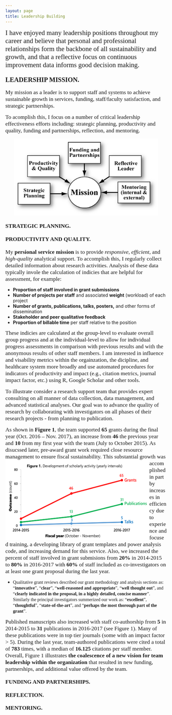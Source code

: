 ```yaml
---
layout: page
title: Leadership Building 
---
```


<span style="color:lightsteelblue4; font-family:Palatino; font-size:1.50em;">I have enjoyed many leadership positions throughout my career and believe that personal and professional relationships form the backbone of all sustainability and growth, and that a reflective focus on continuous improvement data informs good decision making.</span> 
<br/>  

### <span style="color:lightsteelblue4; font-family:Palatino; font-size:1.25em;">LEADERSHIP MISSION.</span> 

<span style="color:lightsteelblue4; font-family:Palatino; font-size:1.25em;">My mission as a leader is to support staff and systems to achieve sustainable growth in services, funding, staff/faculty satisfaction, and strategic partnerships.</span>   
   
<span style="color:lightsteelblue4; font-family:Palatino; font-size:1.25em;">To acomplish this, I focus on a number of critical leadership effectiveness efforts including: strategic planning, productivity and quality, funding and partnerships, reflection, and mentoring.</span> 

<p align="center">
  <img width="450" height="240" src="/assets/img/leadershipmission2.png">
</p>
  
#### <span style="color:lightsteelblue4; font-family:Palatino; font-size:1.25em;">STRATEGIC PLANNING.</span>   

#### <span style="color:lightsteelblue4; font-family:Palatino; font-size:1.25em;">PRODUCTIVITY AND QUALITY.</span>    
<span style="color:lightsteelblue4; font-family:Palatino; font-size:1.25em;">My **persional service mission** is to provide *responsive*, *efficient*, and *high-quality* analytical support. To accomplish this, I regularly collect detailed information about research activities. Analysis of these data typically invole the calculation of indicies that are helpful for assessment, for example:</span>   
   
* **Proportion of staff involved in grant submissions**
* **Number of projects per staff** and associated **weight** (workload) of each project
* **Number of grants, publications, talks, posters,** and other forms of dissemination
* **Stakeholder and peer qualitative feedback** 
* **Proportion of billable time** per staff relative to the position

<span style="color:lightsteelblue4; font-family:Palatino; font-size:1.25em;">These indicies are calculated at the group-level to evaluate overall group progress and at the individual-level to allow for individual progress assessments in comparison with previous results and with the anonymous results of other staff members. I am interested in influence and visability metrics within the orgainzation, the dicipline, and healthcare system more broadly and use automated procedures for indicators of productivity and impact (e.g., citation metrics, journal impact factor, etc.) using R, Google Scholar and other tools.</span>  

<span style="color:lightsteelblue4; font-family:Palatino; font-size:1.25em;">To illustrate consider a research support team that provides expert consulting on all manner of data collection, data management, and advanced statistical analyses. Our goal was to advance the quality of research by collaborating with investigators on all phases of their research projects - from planning to publication.</span>  
   
<span style="color:lightsteelblue4; font-family:Palatino; font-size:1.25em;">As shown in **Figure 1**, the team supported **65** grants during the final year (Oct. 2016 – Nov. 2017), an increase from **46** the previous year and **10** from my first year with the team (July to October 2015). As disucssed later, pre-award grant work required close resource management to ensure fiscal sustainability. </span> <img align="left" width="450" height="250" src="/assets/img/BEEPacademics.png" alt="results plot"> <span style="color:lightsteelblue4; font-family:Palatino; font-size:1.25em;">This substantial growth was accomplished in part by increases in efficiency due to experience and focused training, a developing library of grant templates and power analysis code, and increasing demand for this service. Also, we increased the percent of staff involved in grant submisions from **20%** in 2014-2015 to **80%** in 2016-2017 with **60%** of staff included as co-investigators on at least one grant proposal during the last year.</span> 

* <span style="color:lightsteelblue4; font-family:Palatino; font-size:1.0em;">Qualitative grant reviews described our grant methodology and analysis sections as: “**innovative**”, “**clear**”, “**well-reasoned and appropriate**”, “**well thought out**”, and “**clearly indicated in the proposal, in a highly detailed, concise manner**”. Similarly the principal investigators summerized our work as: “**excellent**”, “**thoughtful**”, “**state-of-the-art**”, and “**perhaps the most thorough part of the grant**”.</span> 

<span style="color:lightsteelblue4; font-family:Palatino; font-size:1.25em;">Published manuscripts also increased with staff co-authorship from **5** in 2014-2015 to **31** publications in 2016-2017 (see Figure 1). Many of these publications were in top tier journals (some with an impact factor > 5). During the last year, team-authored publications were cited a total of **783** times, with a median of **16.125** citations per staff member. Overall, Figure 1 illustrates **the coalescence of a new vision for team leadership within the organization** that resulted in new funding, partnerships, and additional value offered by the team.</span> 

#### <span style="color:lightsteelblue4; font-family:Palatino; font-size:1.25em;">FUNDING AND PARTNERSHIPS.</span>   

#### <span style="color:lightsteelblue4; font-family:Palatino; font-size:1.25em;">REFLECTION.</span> 

#### <span style="color:lightsteelblue4; font-family:Palatino; font-size:1.25em;">MENTORING.</span> 
